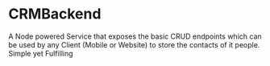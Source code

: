 # CRMBackend
A Node powered Service that exposes the basic CRUD endpoints which can be used by any Client (Mobile or Website) to store the contacts of it people. Simple yet Fulfilling

